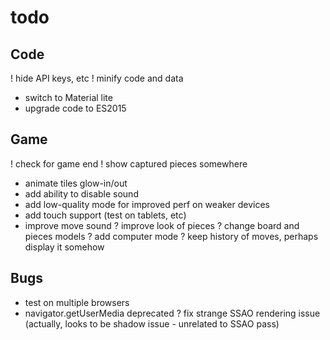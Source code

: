 # todo

## Code
! hide API keys, etc
! minify code and data
- switch to Material lite
- upgrade code to ES2015

## Game
! check for game end
! show captured pieces somewhere
- animate tiles glow-in/out
- add ability to disable sound
- add low-quality mode for improved perf on weaker devices
- add touch support (test on tablets, etc)
- improve move sound
? improve look of pieces
? change board and pieces models
? add computer mode
? keep history of moves, perhaps display it somehow

## Bugs
- test on multiple browsers
- navigator.getUserMedia deprecated
? fix strange SSAO rendering issue (actually, looks to be shadow issue - unrelated to SSAO pass)
